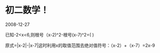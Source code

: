# 初二数学！
2008-12-27


已知-2<x<6,则根号（x-2)^2-根号(x-7)^2=(   )


原式=|x-2|-|x-7|这时利用x的取值范围去绝对值符号：（x-2）+（x-7）=2x-9
